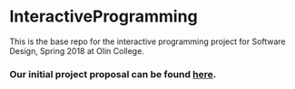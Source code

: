 # InteractiveProgramming
This is the base repo for the interactive programming project for Software Design, Spring 2018 at Olin College.

### Our initial project proposal can be found [here](https://github.com/QingmuDeng/InteractiveProgramming/blob/master/Project%20Proposal.md).
